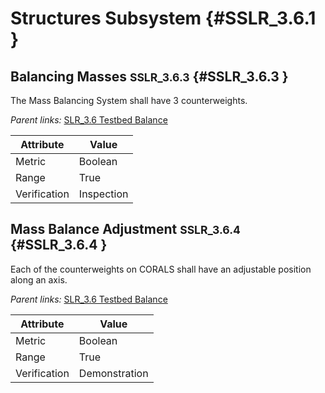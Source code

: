 # Structures Subsystem {#SSLR_3.6.1 }

## Balancing Masses <small>SSLR_3.6.3</small> {#SSLR_3.6.3 }

The Mass Balancing System shall have 3 counterweights.

*Parent links:* [SLR_3.6 Testbed Balance](SLR_3.html#SLR_3.6)

| Attribute | Value |
| --------- | ----- |
| Metric | Boolean |
| Range | True |
| Verification | Inspection |


## Mass Balance Adjustment <small>SSLR_3.6.4</small> {#SSLR_3.6.4 }

Each of the counterweights on CORALS shall have an adjustable position along an axis.

*Parent links:* [SLR_3.6 Testbed Balance](SLR_3.html#SLR_3.6)

| Attribute | Value |
| --------- | ----- |
| Metric | Boolean |
| Range | True |
| Verification | Demonstration |


